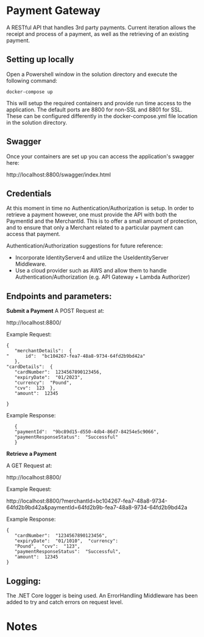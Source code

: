 ﻿# Payment Gateway


A RESTful API that handles 3rd party payments. Current iteration allows the receipt and process of a payment, as well as the retrieving of an existing payment.

## Setting up locally

Open a Powershell window in the solution directory and execute the following command:

    docker-compose up

This will setup the required containers and provide run time access to the application. The default ports are 8800 for non-SSL and 8801 for SSL. These can be configured differently in the docker-compose.yml file location in the solution directory.

## Swagger
Once your containers are set up you can access the application's swagger here:

http://localhost:8800/swagger/index.html

## Credentials

At this moment in time no Authentication/Authorization is setup. In order to retrieve a payment however, one must provide the API with both the PaymentId and the MerchantId. This is to offer a small amount of protection, and to ensure that only a Merchant related to a particular payment can access that payment.

Authentication/Authorization suggestions for future reference:

- Incorporate IdentityServer4 and utilize the UseIdentityServer Middleware.
- Use a cloud provider such as AWS and allow them to handle Authentication/Authorization (e.g. API Gateway + Lambda Authorizer)

## Endpoints and parameters:

**Submit a Payment**
A POST Request at:

http://localhost:8800/

Example Request:

    {  
       "merchantDetails":  {  
    "      id":  "bc104267-fea7-48a8-9734-64fd2b9bd42a"  
       },  
    "cardDetails":  {  
       "cardNumber":  1234567890123456,
       "expiryDate":  "01/2023",
       "currency":  "Pound",  
       "cvv":  123  },  
       "amount":  12345  
    
    }
   
   Example Response:

       {  
       "paymentId":  "9bc89d15-d550-4db4-86d7-84254e5c9066",  
       "paymentResponseStatus":  "Successful"  
       }

**Retrieve a Payment**

A GET Request at:

http://localhost:8800/

Example Request:

http://localhost:8800/?merchantId=bc104267-fea7-48a8-9734-64fd2b9bd42a&paymentId=64fd2b9b-fea7-48a8-9734-64fd2b9bd42a

Example Response:

    {  
       "cardNumber":  "1234567890123456",  
       "expiryDate":  "01/1010",  "currency":  
       "Pound",  "cvv":  "123",  
       "paymentResponseStatus":  "Successful",  
       "amount":  12345  
    }

## Logging:

The .NET Core logger is being used. An ErrorHandling Middleware has been added to try and catch errors on request level.  

# Notes
